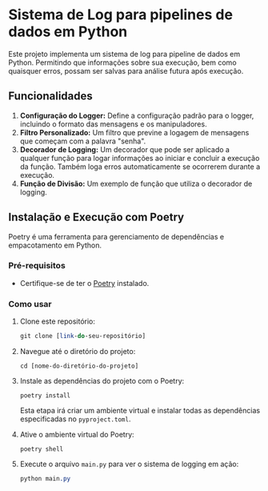 # Sistema de Log para pipelines de dados em Python

Este projeto implementa um sistema de log para pipeline de dados em Python. Permitindo que informações sobre sua execução, bem como quaisquer erros, possam ser salvas para análise futura após execução.

## Funcionalidades

1. **Configuração do Logger:** Define a configuração padrão para o logger, incluindo o formato das mensagens e os manipuladores.
2. **Filtro Personalizado:** Um filtro que previne a logagem de mensagens que começam com a palavra "senha".
3. **Decorador de Logging:** Um decorador que pode ser aplicado a qualquer função para logar informações ao iniciar e concluir a execução da função. Também loga erros automaticamente se ocorrerem durante a execução.
4. **Função de Divisão:** Um exemplo de função que utiliza o decorador de logging.

## Instalação e Execução com Poetry

Poetry é uma ferramenta para gerenciamento de dependências e empacotamento em Python.

### Pré-requisitos

* Certifique-se de ter o [Poetry](https://python-poetry.org/docs/#installation) instalado.

### Como usar

1. Clone este repositório:
    
    ```perl
    git clone [link-do-seu-repositório]
    ```
    
2. Navegue até o diretório do projeto:
    
    ```arduino
    cd [nome-do-diretório-do-projeto]
    ```
    
3. Instale as dependências do projeto com o Poetry:
    
    ```
    poetry install
    ```
    
    Esta etapa irá criar um ambiente virtual e instalar todas as dependências especificadas no `pyproject.toml`.
    
4. Ative o ambiente virtual do Poetry:
    
    ```
    poetry shell
    ```
    
5. Execute o arquivo `main.py` para ver o sistema de logging em ação:
    
    ```css
    python main.py
    ```
    